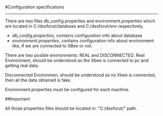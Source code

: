 #Configuration specifications

----------


There are two files db_config.properties and environment.properties which are located in C:/dssforut/database and C:/dssforut/env respectively.

- *db_config.properties*, contains configuration info about database
- *environment.properties*, contains configuration info about environment like, if we are connected to XBee or not.



There are two posible environments: REAL and DISCONNECTED. Real Environment, should be understood as the Xbee is connected to pc and getting real data.

Disconnected Environmen, should be understood as no Xbee is connected, then all the data obtained is fake. 

Environment.properties must be configured for each machine.

##Important

All those properties files should be located in: "C:/dssforut/" path.